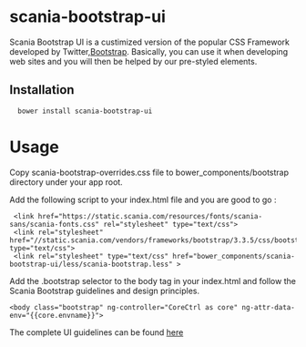 # scania-bootstrap-ui

Scania Bootstrap UI is a custimized version of the popular CSS Framework developed by Twitter,<a href="http://getbootstrap.com">Bootstrap</a>.
Basically, you can use it when developing web sites and you will then be helped by our pre-styled elements.


## Installation

      bower install scania-bootstrap-ui

# Usage

Copy scania-bootstrap-overrides.css file to bower_components/bootstrap directory under your app root.

Add the following script to your index.html file and you are good to go :<br/>

     <link href="https://static.scania.com/resources/fonts/scania-sans/scania-fonts.css" rel="stylesheet" type="text/css">
     <link rel="stylesheet" href="//static.scania.com/vendors/frameworks/bootstrap/3.3.5/css/bootstrap.css" type="text/css">
     <link rel="stylesheet" type="text/css" href="bower_components/scania-bootstrap-ui/less/scania-bootstrap.less" >


Add the .bootstrap selector to the body tag in your index.html and follow the Scania Bootstrap guidelines and design principles.

    <body class="bootstrap" ng-controller="CoreCtrl as core" ng-attr-data-env="{{core.envname}}">

The complete UI guidelines can be found <a href="https://static.scania.com/cds/cds-site/index.html">here</a>